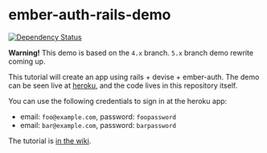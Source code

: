 # ember-auth-rails-demo

[![Dependency Status](https://gemnasium.com/heartsentwined/ember-auth-rails-demo.png)](https://gemnasium.com/heartsentwined/ember-auth-rails-demo)

**Warning!** This demo is based on the `4.x` branch.
`5.x` branch demo rewrite coming up.

This tutorial will create an app using rails + devise + ember-auth.
The demo can be seen live at [heroku](http://ember-auth-rails-demo.herokuapp.com/),
and the code lives in this repository itself.

You can use the following credentials to sign in at the heroku app:
* email: `foo@example.com`, password: `foopassword`
* email: `bar@example.com`, password: `barpassword`

The tutorial is [in the wiki](https://github.com/heartsentwined/ember-auth-rails-demo/wiki/Home).
